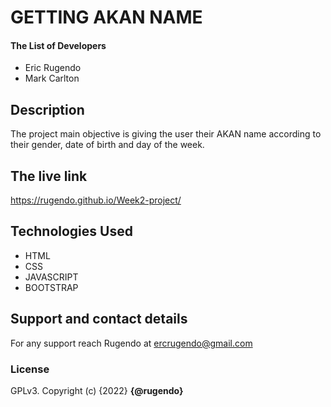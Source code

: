 # GETTING AKAN NAME

#### The List of Developers
* Eric Rugendo
* Mark Carlton

## Description
The project main objective is giving the user their AKAN name according to their gender, date of birth and day of the week.

## The live link
https://rugendo.github.io/Week2-project/

## Technologies Used
* HTML
* CSS
* JAVASCRIPT
* BOOTSTRAP

## Support and contact details
For any support reach Rugendo at ercrugendo@gmail.com

### License
GPLv3.
Copyright (c) {2022} **{@rugendo}**
  